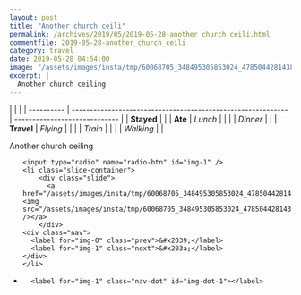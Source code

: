 ```yaml
---
layout: post
title: "Another church ceili"
permalink: /archives/2019/05/2019-05-28-another_church_ceili.html
commentfile: 2019-05-28-another_church_ceili
category: travel
date: 2019-05-28 04:54:00
image: "/assets/images/insta/tmp/60068705_348495305853024_4785044281438925190_n_18070862560063359.jpg"
excerpt: |
  Another church ceiling
---
```


|            |                                                              |
| ---------- | ------------------------------------------------------------ | ----------------------------- |
| **Stayed** |  |
| **Ate**    | _Lunch_                                                      |          |
|            | _Dinner_                                                     |          |
| **Travel** | _Flying_                                                     |          |
|            | _Train_                                                      |          |
|            | _Walking_                                                    |          |


Another church ceiling


<ul class="slides">

    <input type="radio" name="radio-btn" id="img-1" />
    <li class="slide-container">
        <div class="slide">
          <a href="/assets/images/insta/tmp/60068705_348495305853024_4785044281438925190_n_18070862560063359.jpg"><img src="/assets/images/insta/tmp/60068705_348495305853024_4785044281438925190_n_18070862560063359.jpg" /></a>
        </div>
    <div class="nav">
      <label for="img-0" class="prev">&#x2039;</label>
      <label for="img-1" class="next">&#x203a;</label>
    </div>
    </li>
			
<li class="nav-dots">

      <label for="img-1" class="nav-dot" id="img-dot-1"></label>

</li>
</ul>        
             

		